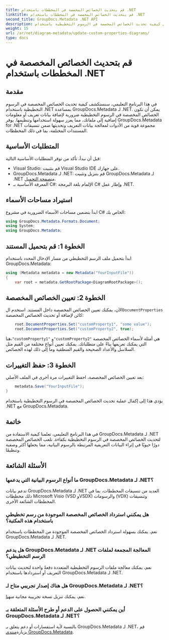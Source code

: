 ```yaml
---
title: قم بتحديث الخصائص المخصصة في المخططات باستخدام .NET
linktitle: قم بتحديث الخصائص المخصصة في المخططات باستخدام .NET
second_title: GroupDocs.Metadata .NET API
description: تعرف على كيفية تحديث الخصائص المخصصة في الرسوم التخطيطية باستخدام .NET مع GroupDocs.Metadata لـ .NET. تعزيز البيانات الوصفية بسهولة.
weight: 15
url: /ar/net/diagram-metadata/update-custom-properties-diagrams/
type: docs
---
```

# قم بتحديث الخصائص المخصصة في المخططات باستخدام .NET

## مقدمة
في هذا البرنامج التعليمي، سنستكشف كيفية تحديث الخصائص المخصصة في الرسوم التخطيطية باستخدام .NET بمساعدة GroupDocs.Metadata لـ .NET. يمكن أن تكون الخصائص المخصصة في الرسوم التخطيطية ضرورية لإضافة بيانات تعريف أو معلومات إضافية إلى ملفاتك، مما يعزز سهولة استخدامها وتنظيمها. يوفر GroupDocs.Metadata for .NET مجموعة قوية من الأدوات لمعالجة بيانات التعريف وتحديثها ضمن تنسيقات المستندات المختلفة، بما في ذلك المخططات.
## المتطلبات الأساسية
قبل أن نبدأ، تأكد من توفر المتطلبات الأساسية التالية:
- Visual Studio: قم بتثبيت Visual Studio IDE على جهازك.
-  GroupDocs.Metadata لـ .NET: قم بتنزيل وتثبيت GroupDocs.Metadata لـ .NET من[صفحة التحميل](https://releases.groupdocs.com/metadata/net/).
- المعرفة الأساسية بـ C#: الإلمام بلغة البرمجة C# وإطار عمل .NET.

## استيراد مساحات الأسماء
ابدأ بتضمين مساحات الأسماء الضرورية في مشروع C# الخاص بك:
```csharp
using GroupDocs.Metadata.Formats.Document;
using System;
using GroupDocs.Metadata;
```
## الخطوة 1: قم بتحميل المستند
ابدأ بتحميل ملف الرسم التخطيطي من مسار الإدخال المحدد باستخدام GroupDocs.Metadata:
```csharp
using (Metadata metadata = new Metadata("YourInputFile"))
{
    var root = metadata.GetRootPackage<DiagramRootPackage>();
```
## الخطوة 2: تعيين الخصائص المخصصة
 الآن، يمكنك تعيين الخصائص المخصصة داخل المستند. استخدم ال`DocumentProperties` كائن لإضافة أو تحديث الخصائص المخصصة:
```csharp
    root.DocumentProperties.Set("customProperty1", "some value");
    root.DocumentProperties.Set("customProperty2", true);
```
 هنا،`"customProperty1"` و`"customProperty2"` هي أمثلة لأسماء الخصائص المخصصة التي يمكنك تعريفها بناءً على متطلباتك. يمكنك تعيين أنواع مختلفة من القيم مثل السلاسل والأعداد الصحيحة والقيم المنطقية وما إلى ذلك لهذه الخصائص.
## الخطوة 3: حفظ التغييرات
بعد تعيين الخصائص المخصصة، احفظ التغييرات مرة أخرى في الملف الأصلي:
```csharp
    metadata.Save("YourInputFile");
}
```
يؤدي هذا إلى إكمال عملية تحديث الخصائص المخصصة في الرسوم التخطيطية باستخدام .NET مع GroupDocs.Metadata.

## خاتمة
في هذا البرنامج التعليمي، تعلمنا كيفية الاستفادة من GroupDocs.Metadata لـ .NET لتحديث الخصائص المخصصة في الرسوم التخطيطية بكفاءة. تلعب الخصائص المخصصة دورًا حيويًا في إثراء البيانات التعريفية المرتبطة بالرسوم البيانية، مما يجعلها أكثر وصفية وتنظيمًا.

## الأسئلة الشائعة
### ما أنواع الرسوم البيانية التي يدعمها GroupDocs.Metadata لـ .NET؟
تدعم بيانات GroupDocs.Metadata لـ .NET العديد من تنسيقات المخططات، بما في ذلك مخططات Microsoft Visio (VSD وVSDX) والرسومات (VDX) وتنسيقات المخططات الشائعة الأخرى.
### هل يمكنني استرداد الخصائص المخصصة الموجودة من رسم تخطيطي باستخدام هذه المكتبة؟
نعم، يمكنك بسهولة استرداد الخصائص المخصصة الموجودة من المخططات باستخدام GroupDocs.Metadata لـ .NET.
### هل يدعم GroupDocs.Metadata لـ .NET المعالجة المجمعة لملفات الرسم التخطيطي؟
نعم، يمكنك معالجة ملفات الرسوم التخطيطية المتعددة دفعةً واحدة لتحديث بيانات التعريف أو استردادها باستخدام GroupDocs.Metadata لـ .NET.
### هل هناك إصدار تجريبي متاح لـ GroupDocs.Metadata لـ .NET؟
 نعم، يمكنك تنزيل نسخة تجريبية مجانية من[هنا](https://releases.groupdocs.com/).
### أين يمكنني الحصول على الدعم أو طرح الأسئلة المتعلقة بـ GroupDocs.Metadata لـ .NET؟
 بالنسبة لأية استفسارات أو دعم يتعلق بـ GroupDocs.Metadata لـ .NET، قم بزيارة[منتدى GroupDocs.Metadata](https://forum.groupdocs.com/c/metadata/14).